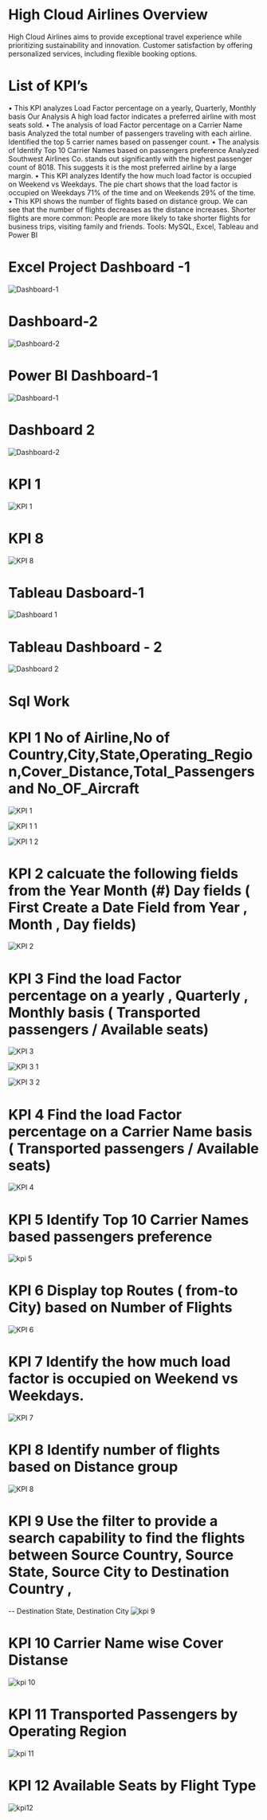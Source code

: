 # High Cloud Airlines Overview 
High Cloud Airlines aims to provide exceptional travel experience while prioritizing sustainability and innovation.
Customer satisfaction by offering personalized services, including flexible booking options.

# List of KPI’s
•	This KPI analyzes Load Factor percentage on a yearly, Quarterly, Monthly basis Our Analysis A high load factor indicates a preferred airline with most seats sold.
•	The analysis of load Factor percentage on a Carrier Name basis Analyzed the total number of passengers traveling with each airline. Identified the top 5 carrier names based on passenger count.
•	The analysis of Identify Top 10 Carrier Names based on passengers preference Analyzed Southwest Airlines Co. stands out significantly with the highest passenger count of 8018. This suggests it is the most preferred airline by a large margin.
•	This KPI analyzes Identify the how much load factor is occupied on Weekend vs Weekdays. The pie chart shows that the load factor is occupied on Weekdays 71% of the time and on Weekends 29% of the time. 
•	This KPI shows the number of flights based on distance group. We can see that the number of flights decreases as the distance increases. Shorter flights are more common: People are more likely to take shorter flights for business trips, visiting family and friends.
Tools: MySQL, Excel, Tableau and Power BI

 
 # Excel Project Dashboard -1
![Dashboard-1](https://github.com/user-attachments/assets/7f316522-2cf9-4faf-92aa-4f561f126efa)

# Dashboard-2
![Dashboard-2](https://github.com/user-attachments/assets/99be1e8c-d41d-4ba5-9aa5-481e84e1febd)

# Power BI Dashboard-1
![Dashboard-1](https://github.com/user-attachments/assets/dca52637-380b-4595-a9c4-978a18303331)

# Dashboard 2
![Dashboard-2](https://github.com/user-attachments/assets/0c11ef32-de80-4856-9d58-64957aa01698)

# KPI 1
![KPI 1](https://github.com/user-attachments/assets/98c74020-d6a2-4f6b-81a2-68168b6e0777)

# KPI 8
![KPI 8](https://github.com/user-attachments/assets/3bca9c32-3a33-40f3-9fe8-8ef8b4ddf55a)

# Tableau Dasboard-1
![Dashboard 1](https://github.com/user-attachments/assets/0e6de7a0-c219-481b-a7d0-38ca4d404a52)

# Tableau Dashboard - 2
![Dashboard 2](https://github.com/user-attachments/assets/e287038a-09af-4dbd-b095-7cf698ac37f4)

# Sql Work 
#  KPI 1 No of Airline,No of Country,City,State,Operating_Region,Cover_Distance,Total_Passengers and No_OF_Aircraft

![KPI 1](https://github.com/user-attachments/assets/7823676b-56eb-4810-9c56-15213fd8193a)


![KPI 1 1](https://github.com/user-attachments/assets/439161c1-0f76-49a3-bac0-ce0023099877)

![KPI 1 2](https://github.com/user-attachments/assets/127e49d3-3d12-42b7-b276-5cdf92a28f89)

# KPI 2 calcuate the following fields from the Year Month (#) Day fields ( First Create a Date Field from Year , Month , Day fields)
![KPI 2](https://github.com/user-attachments/assets/8f0b0289-ce8b-4167-89bd-b8c384791c53)

# KPI 3 Find the load Factor percentage on a yearly , Quarterly , Monthly basis ( Transported passengers / Available seats)

![KPI 3](https://github.com/user-attachments/assets/e67ee8f3-847d-4bb6-a62a-2c5e023e3667)

![KPI 3 1](https://github.com/user-attachments/assets/f10b6479-4a68-4b39-9e31-da0e55bba71f)

![KPI 3 2](https://github.com/user-attachments/assets/ec619cf0-077c-4441-a1d0-9de9f0ed1b60)

# KPI 4 Find the load Factor percentage on a Carrier Name basis ( Transported passengers / Available seats)
![KPI 4](https://github.com/user-attachments/assets/f5fca8f0-f9f0-42f8-9df6-0b2da23aadbe)

# KPI 5 Identify Top 10 Carrier Names based passengers preference 
![kpi 5](https://github.com/user-attachments/assets/84378b94-1210-41d8-9471-207e771fce26)

# KPI 6 Display top Routes ( from-to City) based on Number of Flights 
![KPI 6](https://github.com/user-attachments/assets/97541a71-12ce-4571-8da6-a28e693b5ad7)

# KPI 7 Identify the how much load factor is occupied on Weekend vs Weekdays.
![KPI 7](https://github.com/user-attachments/assets/8a7937c6-a54e-483b-9b7a-44cfe7f9f10c)

# KPI 8 Identify number of flights based on Distance group
![KPI 8](https://github.com/user-attachments/assets/da830d81-efca-4ff9-83ec-29850ee64e23)

# KPI 9 Use the filter to provide a search capability to find the flights between Source Country, Source State, Source City to Destination Country ,
-- Destination State, Destination City
![kpi 9](https://github.com/user-attachments/assets/eec871aa-a4ab-4a23-84a5-fb5830cf0086)

 # KPI 10 Carrier Name wise Cover Distanse
![kpi 10](https://github.com/user-attachments/assets/01538d7c-b2c2-4d22-8cdf-4326f0814471)

# KPI 11 Transported Passengers by Operating Region
![kpi 11](https://github.com/user-attachments/assets/60811e3c-4900-4a67-85fe-1fc0a4cdf2c9)

# KPI 12 Available Seats by Flight Type
![kpi12](https://github.com/user-attachments/assets/99fb2114-eefc-4055-bd92-39fb93a1d4a9)
























